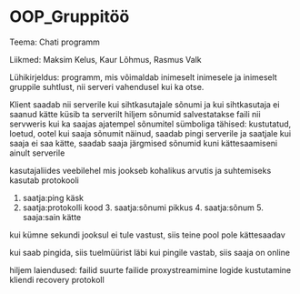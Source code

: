 # OOP_Gruppitöö

Teema: Chati programm

Liikmed: Maksim Kelus, Kaur Lõhmus, Rasmus Valk

Lühikirjeldus:
programm, mis võimaldab inimeselt inimesele ja inimeselt gruppile suhtlust, nii serveri vahendusel kui ka otse.

Klient saadab nii serverile kui sihtkasutajale sõnumi ja kui sihtkasutaja ei saanud kätte küsib ta serverilt hiljem
sõnumid salvestatakse faili nii servweris kui ka saajas
ajatempel sõnumitel
sümboliga tähised: kustutatud, loetud, ootel
kui saaja sõnumit näinud, saadab pingi serverile ja saatjale
kui saaja ei saa kätte, saadab saaja järgmised sõnumid kuni kättesaamiseni ainult serverile


kasutajaliides veebilehel mis jookseb kohalikus arvutis
ja suhtemiseks kasutab protokooli
1. saatja:ping käsk
2. saatja:protokolli kood
   3. saatja:sõnumi pikkus
   4. saatja:sõnum
   5. saaja:sain kätte
  
  kui kümne sekundi jooksul ei tule vastust, siis teine pool pole kättesaadav

  kui saab pingida, siis tuelmüürist läbi
  kui pingile vastab, siis saaja on online

hiljem laiendused:
failid
suurte failide proxystreamimine
logide kustutamine
kliendi recovery protokoll
